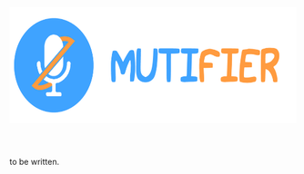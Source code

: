 <p align="center">
<img src="https://github.com/TorniX0/Mutifier/raw/main/header.png" width="600" height="204.8">
</p>

#
</br>
to be written.
